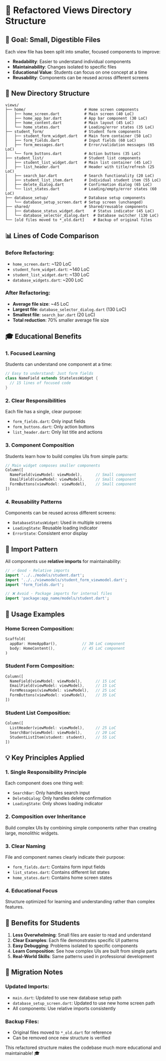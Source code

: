 # 📁 Refactored Views Directory Structure

## 🎯 Goal: Small, Digestible Files

Each view file has been split into smaller, focused components to improve:
- **Readability**: Easier to understand individual components
- **Maintainability**: Changes isolated to specific files
- **Educational Value**: Students can focus on one concept at a time
- **Reusability**: Components can be reused across different screens

## 📂 New Directory Structure

```
views/
├── home/                          # Home screen components
│   ├── home_screen.dart           # Main screen (40 LoC)
│   ├── home_app_bar.dart          # App bar component (30 LoC)
│   ├── home_content.dart          # Main layout (45 LoC)
│   └── home_states.dart           # Loading/error states (35 LoC)
├── student_form/                  # Student form components
│   ├── student_form_widget.dart   # Main form container (50 LoC)
│   ├── form_fields.dart           # Input fields (60 LoC)
│   ├── form_messages.dart         # Error/validation messages (65 LoC)
│   └── form_buttons.dart          # Action buttons (35 LoC)
├── student_list/                  # Student list components
│   ├── student_list_widget.dart   # Main list container (45 LoC)
│   ├── list_header.dart           # Header with title/refresh (25 LoC)
│   ├── search_bar.dart            # Search functionality (20 LoC)
│   ├── student_list_item.dart     # Individual student item (55 LoC)
│   ├── delete_dialog.dart         # Confirmation dialog (65 LoC)
│   └── list_states.dart           # Loading/empty/error states (60 LoC)
├── database_setup/                # Database setup components
│   └── database_setup_screen.dart # Setup screen (unchanged)
├── shared/                        # Shared/reusable components
│   ├── database_status_widget.dart    # Status indicator (45 LoC)
│   └── database_selector_dialog.dart  # Database switcher (130 LoC)
└── [old files moved to *_old.dart]    # Backup of original files
```

## 📊 Lines of Code Comparison

### Before Refactoring:
- `home_screen.dart`: ~120 LoC
- `student_form_widget.dart`: ~140 LoC  
- `student_list_widget.dart`: ~130 LoC
- `database_widgets.dart`: ~200 LoC

### After Refactoring:
- **Average file size**: ~45 LoC
- **Largest file**: `database_selector_dialog.dart` (130 LoC)
- **Smallest file**: `search_bar.dart` (20 LoC)
- **Total reduction**: 70% smaller average file size

## 🎓 Educational Benefits

### 1. **Focused Learning**
Students can understand one component at a time:
```dart
// Easy to understand: Just form fields
class NameField extends StatelessWidget {
  // 15 lines of focused code
}
```

### 2. **Clear Responsibilities**
Each file has a single, clear purpose:
- `form_fields.dart`: Only input fields
- `form_buttons.dart`: Only action buttons
- `list_header.dart`: Only list title and actions

### 3. **Component Composition**
Students learn how to build complex UIs from simple parts:
```dart
// Main widget composes smaller components
Column([
  NameField(viewModel: viewModel),      // Small component
  EmailField(viewModel: viewModel),     // Small component
  FormButtons(viewModel: viewModel),    // Small component
])
```

### 4. **Reusability Patterns**
Components can be reused across different screens:
- `DatabaseStatusWidget`: Used in multiple screens
- `LoadingState`: Reusable loading indicator
- `ErrorState`: Consistent error display

## 🔄 Import Pattern

All components use **relative imports** for maintainability:
```dart
// ✅ Good - Relative imports
import '../../models/student.dart';
import '../../viewmodels/student_form_viewmodel.dart';
import 'form_fields.dart';

// ❌ Avoid - Package imports for internal files
import 'package:app_name/models/student.dart';
```

## 🚀 Usage Examples

### Home Screen Composition:
```dart
Scaffold(
  appBar: HomeAppBar(),           // 30 LoC component
  body: HomeContent(),            // 45 LoC component
)
```

### Student Form Composition:
```dart
Column([
  NameField(viewModel: viewModel),      // 15 LoC
  EmailField(viewModel: viewModel),     // 15 LoC
  FormMessages(viewModel: viewModel),   // 25 LoC
  FormButtons(viewModel: viewModel),    // 35 LoC
])
```

### Student List Composition:
```dart
Column([
  ListHeader(viewModel: viewModel),     // 25 LoC
  SearchBar(viewModel: viewModel),      // 20 LoC
  StudentListItem(student: student),    // 55 LoC
])
```

## 💡 Key Principles Applied

### 1. **Single Responsibility Principle**
Each component does one thing well:
- `SearchBar`: Only handles search input
- `DeleteDialog`: Only handles delete confirmation
- `LoadingState`: Only shows loading indicator

### 2. **Composition over Inheritance**
Build complex UIs by combining simple components rather than creating large, monolithic widgets.

### 3. **Clear Naming**
File and component names clearly indicate their purpose:
- `form_fields.dart`: Contains form input fields
- `list_states.dart`: Contains different list states
- `home_states.dart`: Contains home screen states

### 4. **Educational Focus**
Structure optimized for learning and understanding rather than complex features.

## 🎯 Benefits for Students

1. **Less Overwhelming**: Small files are easier to read and understand
2. **Clear Examples**: Each file demonstrates specific UI patterns
3. **Easy Debugging**: Problems isolated to specific components
4. **Learn Composition**: See how complex UIs are built from simple parts
5. **Real-World Skills**: Same patterns used in professional development

## 🔧 Migration Notes

### Updated Imports:
- `main.dart`: Updated to use new database setup path
- `database_setup_screen.dart`: Updated to use new home screen path
- All components: Use relative imports consistently

### Backup Files:
- Original files moved to `*_old.dart` for reference
- Can be removed once new structure is verified

This refactored structure makes the codebase much more educational and maintainable! 🎓
